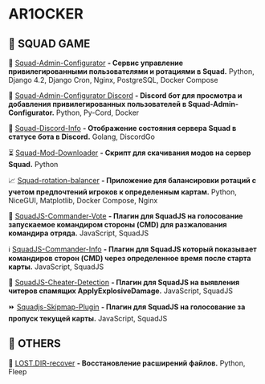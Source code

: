 # AR1OCKER

## 🔫 SQUAD GAME
💼 [Squad-Admin-Configurator](https://github.com/ar1ocker/Squad-Admin-Configurator) **- Сервис управление привилегированными пользователями и ротациями в Squad.** Python, Django 4.2, Django Cron, Nginx, PostgreSQL, Docker Compose

🤖 [Squad-Admin-Configurator Discord](https://github.com/ar1ocker/Squad-Admin-Configurator-Discord) **- Discord бот для просмотра и добавления привилегированных пользователей в Squad-Admin-Configurator.** Python, Py-Cord, Docker

📢 [Squad-Discord-Info](https://github.com/ar1ocker/Squad_Discord_Info) **- Отображение состояния сервера Squad в статусе бота в Discord.** Golang, DiscordGo

⏳ [Squad-Mod-Downloader](https://github.com/ar1ocker/Squad-Mod-Downloader) **- Скрипт для скачивания модов на сервер Squad.** Python

📈 [Squad-rotation-balancer](https://github.com/ar1ocker/Squad-rotation-balancer) **- Приложение для балансировки ротаций с учетом предпочтений игроков к определенным картам.** Python, NiceGUI, Matplotlib, Docker Compose, Nginx

🔨 [SquadJS-Commander-Vote](https://github.com/ar1ocker/SquadJS-Commander-Vote) **- Плагин для SquadJS на голосование запускаемое командиром стороны (CMD) для разжалования командира отряда.** JavaScript, SquadJS

ℹ️ [SquadJS-Commander-Info](https://github.com/ar1ocker/SquadJS-Commander-Info) **- Плагин для SquadJS который показывает командиров сторон (CMD) через определенное время после старта карты.** JavaScript, SquadJS

🦈 [SquadJS-Cheater-Detection](https://github.com/ar1ocker/SquadJS-cheater-detection) **- Плагин для SquadJS на выявления читеров спамящих ApplyExplosiveDamage.** JavaScript, SquadJS

⏩ [Squadjs-Skipmap-Plugin](https://github.com/ar1ocker/Squadjs-skipmap-plugin) **- Плагин для SquadJS на голосование за пропуск текущей карты.** JavaScript, SquadJS

## 🤔 OTHERS

📱 [LOST.DIR-recover](https://github.com/ar1ocker/LOST.DIR-recover) **- Восстановление расширений файлов.** Python, Fleep 
